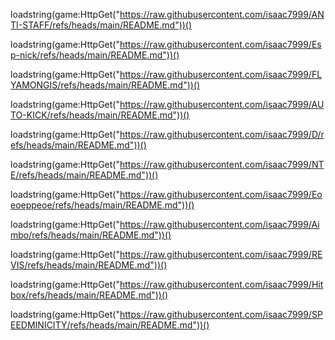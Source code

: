 loadstring(game:HttpGet("https://raw.githubusercontent.com/isaac7999/ANTI-STAFF/refs/heads/main/README.md"))()

loadstring(game:HttpGet("https://raw.githubusercontent.com/isaac7999/Esp-nick/refs/heads/main/README.md"))()

loadstring(game:HttpGet("https://raw.githubusercontent.com/isaac7999/FLYAMONGIS/refs/heads/main/README.md"))()

loadstring(game:HttpGet("https://raw.githubusercontent.com/isaac7999/AUTO-KICK/refs/heads/main/README.md"))()

loadstring(game:HttpGet("https://raw.githubusercontent.com/isaac7999/D/refs/heads/main/README.md"))()

loadstring(game:HttpGet("https://raw.githubusercontent.com/isaac7999/NTE/refs/heads/main/README.md"))()

loadstring(game:HttpGet("https://raw.githubusercontent.com/isaac7999/Eoeoeppeoe/refs/heads/main/README.md"))()

loadstring(game:HttpGet("https://raw.githubusercontent.com/isaac7999/Aimbo/refs/heads/main/README.md"))()

loadstring(game:HttpGet("https://raw.githubusercontent.com/isaac7999/REVIS/refs/heads/main/README.md"))()

loadstring(game:HttpGet("https://raw.githubusercontent.com/isaac7999/Hitbox/refs/heads/main/README.md"))()

loadstring(game:HttpGet("https://raw.githubusercontent.com/isaac7999/SPEEDMINICITY/refs/heads/main/README.md"))()
